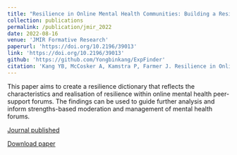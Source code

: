 ```yaml
---
title: "Resilience in Online Mental Health Communities: Building a Resilience Dictionary with Semi-Automatic Text Analysis (2022)"
collection: publications
permalink: /publication/jmir_2022
date: 2022-08-16
venue: 'JMIR Formative Research'
paperurl: 'https://doi.org/10.2196/39013'
link: 'https://doi.org/10.2196/39013'
github: 'https://github.com/Yongbinkang/ExpFinder'
citation: 'Kang YB, McCosker A, Kamstra P, Farmer J. Resilience in Online Mental Health Communities: Building a Resilience Dictionary with Semi-Automatic Text Analysis. JMIR Formative Research. 18/08/2022:39013'
---
```


This paper aims to create a resilience dictionary that reflects the characteristics and realisation of resilience within online mental health peer-support forums. The findings can be used to guide further analysis and inform strengths-based moderation and management of mental health forums.

[Journal published](https://doi.org/10.2196/39013)

[Download paper](https://doi.org/10.2196/39013)  